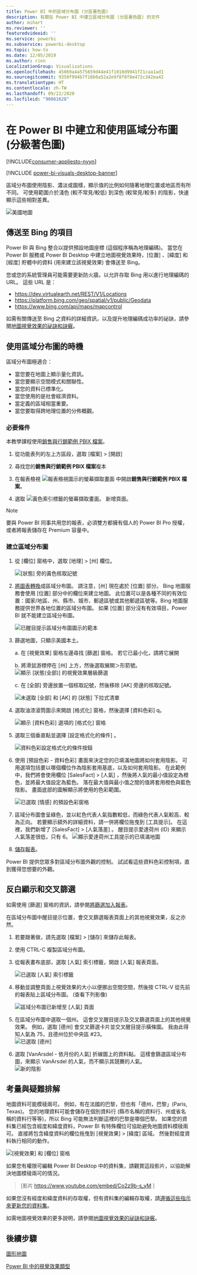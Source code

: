 ```yaml
---
title: Power BI 中的區域分布圖 (分區著色圖)
description: 有關在 Power BI 中建立區域分布圖 (分區著色圖) 的文件
author: mihart
ms.reviewer: ''
featuredvideoid: ''
ms.service: powerbi
ms.subservice: powerbi-desktop
ms.topic: how-to
ms.date: 12/05/2019
ms.author: rien
LocalizationGroup: Visualizations
ms.openlocfilehash: 45069a4a575659d44e41f1010d9941f21caa1ad1
ms.sourcegitcommit: 9350f994b7f18b0a52a2e9f8f8f8e472c342ea42
ms.translationtype: HT
ms.contentlocale: zh-TW
ms.lasthandoff: 09/22/2020
ms.locfileid: "90861628"
---
```

# <a name="create-and-use-filled-maps-choropleth-maps-in-power-bi"></a>在 Power BI 中建立和使用區域分布圖 (分級著色圖)

[!INCLUDE[consumer-appliesto-nyyn](../includes/consumer-appliesto-nyyn.md)]

[!INCLUDE [power-bi-visuals-desktop-banner](../includes/power-bi-visuals-desktop-banner.md)]

區域分布圖使用陰影、濃淡或圖樣，顯示值的比例如何隨著地理位置或地區而有所不同。  可使用範圍介於淺色 (較不常見/較低) 到深色 (較常見/較多) 的陰影，快速顯示這些相對差異。    

![美國地圖](media/power-bi-visualization-filled-maps-choropleths/large-map.png)

## <a name="what-is-sent-to-bing"></a>傳送至 Bing 的項目
Power BI 與 Bing 整合以提供預設地圖座標 (這個程序稱為地理編碼)。 當您在 Power BI 服務或 Power BI Desktop 中建立地圖視覺效果時，[位置]  、[緯度]  和 [經度]  貯體中的資料 (用來建立該視覺效果) 會傳送至 Bing。

您或您的系統管理員可能需要更新防火牆，以允許存取 Bing 用以進行地理編碼的 URL。  這些 URL 是：
- https://dev.virtualearth.net/REST/V1/Locations    
- https://platform.bing.com/geo/spatial/v1/public/Geodata    
- https://www.bing.com/api/maps/mapcontrol

如需有關傳送至 Bing 之資料的詳細資訊，以及提升地理編碼成功率的祕訣，請參閱[地圖視覺效果的祕訣和訣竅](power-bi-map-tips-and-tricks.md)。

## <a name="when-to-use-a-filled-map"></a>使用區域分布圖的時機
區域分布圖極適合：

* 當您要在地圖上顯示量化資訊。
* 當您要顯示空間模式和關聯性。
* 當您的資料已標準化。
* 當您使用的是社會經濟資料。
* 當定義的區域相當重要。
* 當您要取得跨地理位置的分佈概觀。

### <a name="prerequisites"></a>必要條件
本教學課程使用[銷售與行銷範例 PBIX 檔案](https://download.microsoft.com/download/9/7/6/9767913A-29DB-40CF-8944-9AC2BC940C53/Sales%20and%20Marketing%20Sample%20PBIX.pbix)。
1. 從功能表列的左上方區段，選取 [檔案]   >  [開啟] 
   
2. 尋找您的**銷售與行銷範例 PBIX 檔案**複本

1. 在報表檢視 ![報表檢視圖示的螢幕擷取畫面](media/power-bi-visualization-kpi/power-bi-report-view.png) 中開啟**銷售與行銷範例 PBIX 檔案**。

1. 選取 ![黃色索引標籤的螢幕擷取畫面。](media/power-bi-visualization-kpi/power-bi-yellow-tab.png) 新增頁面。

> [!NOTE]
> 要與 Power BI 同事共用您的報表，必須雙方都擁有個人的 Power BI Pro 授權，或者將報表儲存在 Premium 容量中。    

### <a name="create-a-filled-map"></a>建立區域分布圖
1. 從 [欄位] 窗格中，選取 [地理]  \> [州]  欄位。    

   ![[狀態] 旁的黃色核取記號](media/power-bi-visualization-filled-maps-choropleths/power-bi-state.png)
2. [將圖表轉換](power-bi-report-change-visualization-type.md)成區域分布圖。 請注意，[州]  現在處於 [位置]  部分。 Bing 地圖服務會使用 [位置]  部分中的欄位來建立地圖。  此位置可以是各種不同的有效位置：國家/地區、州、縣市、城市、郵遞區號或其他郵遞區號等。Bing 地圖服務提供世界各地位置的區域分布圖。 如果 [位置] 部分沒有有效項目，Power BI 就不能建立區域分布圖。  

   ![已醒目提示區域分布圖圖示的範本](media/power-bi-visualization-filled-maps-choropleths/img003.png)
3. 篩選地圖，只顯示美國本土。

   a.  在 [視覺效果] 窗格左邊尋找 [篩選]  窗格。 若它已最小化，請將它展開

   b.  將滑鼠游標停在 [州]  上方，然後選取展開＞形箭號。  
   ![顯示 [狀態(全部)] 的視覺效果層級篩選](media/power-bi-visualization-filled-maps-choropleths/img004.png)

   c.  在 [全部]  旁邊放置一個核取記號，然後移除 [AK]  旁邊的核取記號。

   ![未選取 [全部] 和 [AK] 的 [狀態] 下拉式清單](media/power-bi-visualization-filled-maps-choropleths/img005.png)
4. 選取油漆滾筒圖示來開啟 [格式化] 窗格，然後選擇 [資料色彩]  q。

    ![顯示 [資料色彩] 選項的 [格式化] 窗格](media/power-bi-visualization-filled-maps-choropleths/power-bi-colors-data.png)

5. 選取三個垂直點並選擇 [設定格式化的條件]  。

    ![資料色彩設定格式化的條件按鈕](media/power-bi-visualization-filled-maps-choropleths/power-bi-conditional.png)

6. 使用 [預設色彩 - 資料色彩]  畫面來決定您的已填滿地圖將如何套用陰影。 可用選項包括要以哪個欄位作為陰影套用基底，以及如何套用陰影。 在此範例中，我們將會使用欄位 [SalesFact]   > [人氣]  ，然後將人氣的最小值設定為橙色，並將最大值設定為藍色。 落在最大值與最小值之間的值將套用橙色與藍色陰影。 畫面底部的圖解顯示將使用的色彩範圍。 

    ![已選取 [情感] 的預設色彩窗格](media/power-bi-visualization-filled-maps-choropleths/power-bi-sentiment-field.png)

7. 區域分布圖會呈綠色，並以紅色代表人氣指數較低，而綠色代表人氣較高、較為正向。  若要顯示額外的詳細資料，請一併將欄位拖曳到 [工具提示]。  在這裡，我們新增了 [SalesFact]   > [人氣落差]  。 醒目提示愛達荷州 (ID) 來顯示人氣落差很低，只有 6。
   ![顯示愛達荷州工具提示的已填滿地圖](media/power-bi-visualization-filled-maps-choropleths/power-bi-idaho-filled-map.png)

10. [儲存報表](../create-reports/service-report-save.md)。

Power BI 提供您眾多對區域分布圖外觀的控制。 試試看這些資料色彩控制項，直到獲得您想要的外觀。 

## <a name="highlighting-and-cross-filtering"></a>反白顯示和交叉篩選
如需使用 [篩選] 窗格的資訊，請參閱[將篩選加入報表](../create-reports/power-bi-report-add-filter.md)。

在區域分布圖中醒目提示位置，會交叉篩選報表頁面上的其他視覺效果，反之亦然。

1. 若要跟著做，請先選取 [檔案] > [儲存]  來儲存此報表。 

2. 使用 CTRL-C 複製區域分布圖。

3. 從報表畫布底部，選取 [人氣]  索引標籤，開啟 [人氣] 報表頁面。

    ![已選取 [人氣] 索引標籤](media/power-bi-visualization-filled-maps-choropleths/power-bi-sentiment-tab.png)

4. 移動並調整頁面上視覺效果的大小以便挪出空間空間，然後按 CTRL-V 從先前的報表貼上區域分布圖。 (查看下列影像)

   ![區域分布圖已新增至 [人氣] 頁面](media/power-bi-visualization-filled-maps-choropleths/power-bi-map.png)

5. 在區域分布圖中選取一個州。  這會交叉醒目提示及交叉篩選頁面上的其他視覺效果。 例如，選取 [德州]  會交叉篩選卡片並交叉醒目提示橫條圖。 我由此得知人氣為 75，且德州位於中央區 #23。   
   ![已選取 [德州]](media/power-bi-visualization-filled-maps-choropleths/power-bi-filter.png)
2. 選取 [VanArsdel - 依月份的人氣] 折線圖上的資料點。 這樣會篩選區域分布圖，來顯示 VanArsdel 的人氣，而不顯示其競賽的人氣。  
   ![新的陰影](media/power-bi-visualization-filled-maps-choropleths/power-bi-vanarsdel.png)

## <a name="considerations-and-troubleshooting"></a>考量與疑難排解
地圖資料可能模稜兩可。  例如，有在法國的巴黎，但也有「德州，巴黎」(Paris, Texas)。 您的地理資料可能會儲存在個別資料行 (縣市名稱的資料行、州或省名稱的資料行等等)，所以 Bing 可能無法判斷這裡的巴黎是哪個巴黎。 如果您的資料集已經包含經度和緯度資料，Power BI 有特殊欄位可協助避免地圖資料模稜兩可。 直接將包含緯度資料的欄位拖曳到 [視覺效果] \> [緯度] 區域。  然後對經度資料執行相同的動作。    

![[視覺效果] 和 [欄位] 窗格](media/power-bi-visualization-filled-maps-choropleths/pbi-latitude.png)

如果您有權限可編輯 Power BI Desktop 中的資料集，請觀賞這段影片，以協助解決地圖模稜兩可的情況。

> [影片 https://www.youtube.com/embed/Co2z9b-s_yM ]

如果您沒有經度和緯度資料的存取權，但有資料集的編輯存取權，請[遵循這些指示來更新您的資料集](https://support.office.com/article/Maps-in-Power-View-8A9B2AF3-A055-4131-A327-85CC835271F7)。

如需地圖視覺效果的更多說明，請參閱[地圖視覺效果的祕訣和訣竅](./power-bi-map-tips-and-tricks.md)。

## <a name="next-steps"></a>後續步驟

[圖形地圖](desktop-shape-map.md)

[Power BI 中的視覺效果類型](power-bi-visualization-types-for-reports-and-q-and-a.md)
